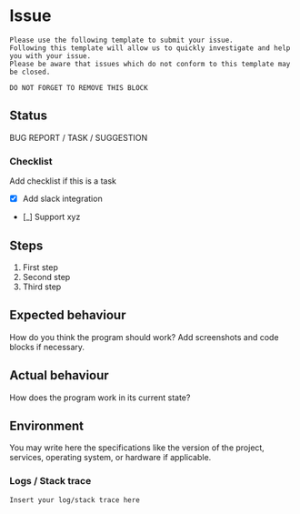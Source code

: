 # Issue

```text
Please use the following template to submit your issue.
Following this template will allow us to quickly investigate and help you with your issue.
Please be aware that issues which do not conform to this template may be closed.

DO NOT FORGET TO REMOVE THIS BLOCK
```

## Status

BUG REPORT / TASK / SUGGESTION

### Checklist

Add checklist if this is a task

- [x] Add slack integration
- [_] Support xyz

## Steps

1. First step
2. Second step
3. Third step

## Expected behaviour

How do you think the program should work? Add screenshots and code blocks if necessary.

## Actual behaviour

How does the program work in its current state?

## Environment

You may write here the specifications like the version of the project, services, operating system, or hardware if applicable.

### Logs / Stack trace

```text
Insert your log/stack trace here
```
